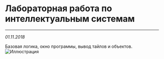 # Лабораторная работа по интеллектуальным системам
---
*01.11.2018*

Базовая логика, окно программы, вывод тайлов и объектов.
![Иллюстрация](http://images.vfl.ru/ii/1541128207/6f9e5f52/24033415.png)
